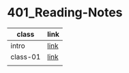 # 401_Reading-Notes

| class  | link  |    
|---|---|
| intro  |[link](https://github.com/RaniaAbdullahh/401_Reading-Notes/README.md)   |   
|  class-01 | [link](././class01.md)  |  
|   |   |   
